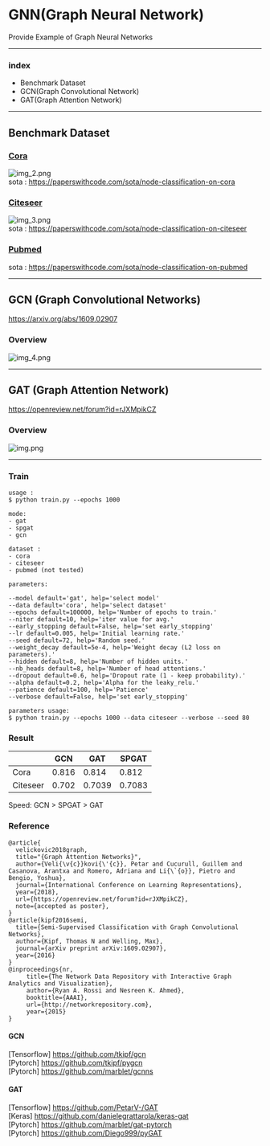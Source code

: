 # GNN(Graph Neural Network)
 Provide Example of Graph Neural Networks

---

### index
- Benchmark Dataset
- GCN(Graph Convolutional Network)
- GAT(Graph Attention Network)

---
## Benchmark Dataset
### [Cora](https://relational.fit.cvut.cz/dataset/CORA)
![img_2.png](img_2.png)  
sota : https://paperswithcode.com/sota/node-classification-on-cora

### [Citeseer](https://linqs.soe.ucsc.edu/data)
![img_3.png](img_3.png)  
sota : https://paperswithcode.com/sota/node-classification-on-citeseer

### [Pubmed](https://www.nlm.nih.gov/databases/download/pubmed_medline.html)  
sota : https://paperswithcode.com/sota/node-classification-on-pubmed

----

## GCN (Graph Convolutional Networks)
https://arxiv.org/abs/1609.02907

### Overview
![img_4.png](img_4.png)

---


## GAT (Graph Attention Network)
https://openreview.net/forum?id=rJXMpikCZ

### Overview
![img.png](img.png)

---

### Train

~~~
usage : 
$ python train.py --epochs 1000

mode:
- gat
- spgat
- gcn

dataset :
- cora
- citeseer
- pubmed (not tested)

parameters:

--model default='gat', help='select model'
--data default='cora', help='select dataset'
--epochs default=100000, help='Number of epochs to train.'
--niter default=10, help='iter value for avg.'
--early_stopping default=False, help='set early_stopping'
--lr default=0.005, help='Initial learning rate.'
--seed default=72, help='Random seed.'
--weight_decay default=5e-4, help='Weight decay (L2 loss on parameters).'
--hidden default=8, help='Number of hidden units.'
--nb_heads default=8, help='Number of head attentions.'
--dropout default=0.6, help='Dropout rate (1 - keep probability).'
--alpha default=0.2, help='Alpha for the leaky_relu.'
--patience default=100, help='Patience'
--verbose default=False, help='set early_stopping'

parameters usage:
$ python train.py --epochs 1000 --data citeseer --verbose --seed 80

~~~

### Result

|          | GCN   | GAT    | SPGAT |
|----------|-------|--------|-------------------------|
| Cora     | 0.816 | 0.814  | 0.812                   |
| Citeseer | 0.702 | 0.7039 | 0.7083                  |

Speed: GCN > SPGAT > GAT

### Reference

    @article{
      velickovic2018graph,
      title="{Graph Attention Networks}",
      author={Veli{\v{c}}kovi{\'{c}}, Petar and Cucurull, Guillem and Casanova, Arantxa and Romero, Adriana and Li{\`{o}}, Pietro and Bengio, Yoshua},
      journal={International Conference on Learning Representations},
      year={2018},
      url={https://openreview.net/forum?id=rJXMpikCZ},
      note={accepted as poster},
    }
    @article{kipf2016semi,
      title={Semi-Supervised Classification with Graph Convolutional Networks},
      author={Kipf, Thomas N and Welling, Max},
      journal={arXiv preprint arXiv:1609.02907},
      year={2016}
    }
    @inproceedings{nr,
         title={The Network Data Repository with Interactive Graph Analytics and Visualization},
         author={Ryan A. Rossi and Nesreen K. Ahmed},
         booktitle={AAAI},
         url={http://networkrepository.com},
         year={2015}
    }
#### GCN
[Tensorflow] https://github.com/tkipf/gcn  
[Pytorch] https://github.com/tkipf/pygcn  
[Pytorch] https://github.com/marblet/gcnns  

#### GAT
[Tensorflow] https://github.com/PetarV-/GAT  
[Keras] https://github.com/danielegrattarola/keras-gat  
[Pytorch] https://github.com/marblet/gat-pytorch   
[Pytorch] https://github.com/Diego999/pyGAT

